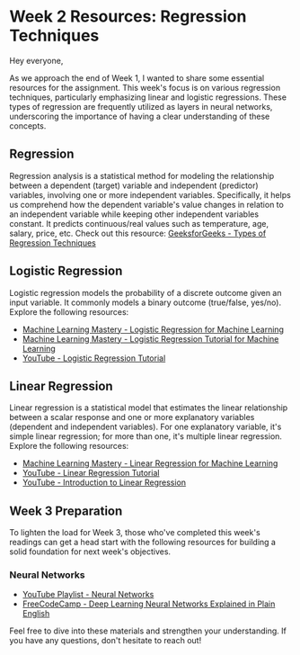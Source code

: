 # Week 2 Resources: Regression Techniques

Hey everyone,

As we approach the end of Week 1, I wanted to share some essential resources for the assignment. This week's focus is on various regression techniques, particularly emphasizing linear and logistic regressions. These types of regression are frequently utilized as layers in neural networks, underscoring the importance of having a clear understanding of these concepts.

## Regression

Regression analysis is a statistical method for modeling the relationship between a dependent (target) variable and independent (predictor) variables, involving one or more independent variables. Specifically, it helps us comprehend how the dependent variable's value changes in relation to an independent variable while keeping other independent variables constant. It predicts continuous/real values such as temperature, age, salary, price, etc. Check out this resource: [GeeksforGeeks - Types of Regression Techniques](https://www.geeksforgeeks.org/types-of-regression-techniques/)

## Logistic Regression

Logistic regression models the probability of a discrete outcome given an input variable. It commonly models a binary outcome (true/false, yes/no). Explore the following resources:

- [Machine Learning Mastery - Logistic Regression for Machine Learning](https://machinelearningmastery.com/logistic-regression-for-machine-learning/)
- [Machine Learning Mastery - Logistic Regression Tutorial for Machine Learning](https://machinelearningmastery.com/logistic-regression-tutorial-for-machine-learning/)
- [YouTube - Logistic Regression Tutorial](https://www.youtube.com/watch?v=YYEJ_GUguHw)

## Linear Regression

Linear regression is a statistical model that estimates the linear relationship between a scalar response and one or more explanatory variables (dependent and independent variables). For one explanatory variable, it's simple linear regression; for more than one, it's multiple linear regression. Explore the following resources:

- [Machine Learning Mastery - Linear Regression for Machine Learning](https://machinelearningmastery.com/linear-regression-for-machine-learning/)
- [YouTube - Linear Regression Tutorial](https://www.youtube.com/watch?v=VmbA0pi2cRQ)
- [YouTube - Introduction to Linear Regression](https://www.youtube.com/watch?v=ltXSoduiVwY)

## Week 3 Preparation

To lighten the load for Week 3, those who've completed this week's readings can get a head start with the following resources for building a solid foundation for next week's objectives.

### Neural Networks

- [YouTube Playlist - Neural Networks](https://www.youtube.com/playlist?list=PLZHQObOWTQDNU6R1_67000Dx_ZCJB-3pi)
- [FreeCodeCamp - Deep Learning Neural Networks Explained in Plain English](https://www.freecodecamp.org/news/deep-learning-neural-networks-explained-in-plain-english/)

Feel free to dive into these materials and strengthen your understanding. If you have any questions, don't hesitate to reach out!
